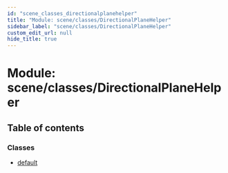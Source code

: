 ```yaml
---
id: "scene_classes_directionalplanehelper"
title: "Module: scene/classes/DirectionalPlaneHelper"
sidebar_label: "scene/classes/DirectionalPlaneHelper"
custom_edit_url: null
hide_title: true
---
```


# Module: scene/classes/DirectionalPlaneHelper

## Table of contents

### Classes

- [default](../classes/scene_classes_directionalplanehelper.default.md)
